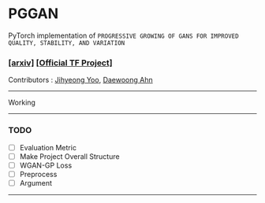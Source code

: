 # PGGAN

PyTorch implementation of `PROGRESSIVE GROWING OF GANS FOR IMPROVED QUALITY, STABILITY, AND VARIATION`


### [[arxiv]](https://arxiv.org/abs/1710.10196) [[Official TF Project]](https://github.com/tkarras/progressive_growing_of_gans)

Contributors : [Jihyeong Yoo](https://github.com/YooJiHyeong), [Daewoong Ahn](https://github.com/zsef123)

<hr>

Working

<hr>

### TODO 

 - [ ] Evaluation Metric
 - [ ] Make Project Overall Structure
 - [ ] WGAN-GP Loss
 - [ ] Preprocess
 - [ ] Argument

<hr>

